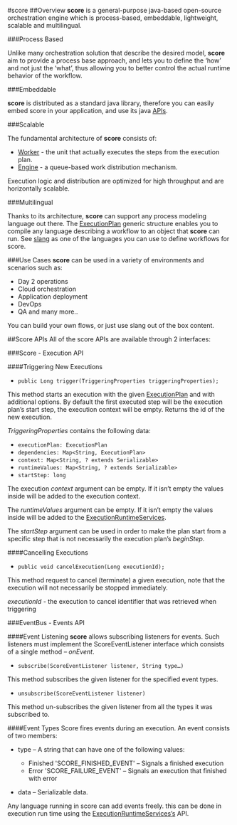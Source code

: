#score
##Overview
**score** is a general-purpose java-based open-source orchestration engine which is process-based, 
embeddable, lightweight, scalable and multilingual.

###Process Based

Unlike many orchestration solution that describe the desired model, 
**score** aim to provide a process base approach, and lets you  to define the ‘how’ and not just the ‘what’, 
thus allowing you to better control the actual runtime behavior of the workflow.

###Embeddable

**score** is distributed as a standard java library, therefore you can easily embed score in your application, 
and use its java [APIs](#docs/#score-apis).

###Scalable

The fundamental architecture of **score** consists of:

+ [Worker](#docs/#worker) - the unit that actually executes the steps from the execution plan. 
+ [Engine](#docs/#engine) - a queue-based work distribution mechanism. 

Execution logic and distribution are optimized for high throughput and are horizontally scalable.

###Multilingual

Thanks to its architecture, **score** can support any process modeling language out there.
The [ExecutionPlan](#docs/#execution-plan) generic structure enables you to compile any language describing a workflow to an object that **score** can run.
See [slang](#docs/#slang) as one of the languages you can use to define workflows for score. 

###Use Cases
**score**  can be used in a variety of environments and scenarios such as: 
-	Day 2 operations
-	Cloud orchestration
-	Application deployment
-	DevOps
-	QA
and many more..

You can build your own flows, or just use slang out of the box content. 

##Score APIs
All of the score APIs are available through 2 interfaces:

###Score - Execution API

####Triggering New Executions
+ `public Long trigger(TriggeringProperties triggeringProperties);`

This method starts an execution with the given [ExecutionPlan](#docs/#execution-plan) and with additional options. 
By default the first executed step will be the execution plan’s start step, the execution context will be empty.
Returns the id of the new execution.

*TriggeringProperties* contains the following data:
+ `executionPlan: ExecutionPlan`
+ `dependencies: Map<String, ExecutionPlan>`
+ `context: Map<String, ? extends Serializable>`
+ `runtimeValues: Map<String, ? extends Serializable>`
+ `startStep: long`

The execution *context* argument can be empty. If it isn’t empty the values inside will be added to the execution context.
    
The *runtimeValues* argument can be empty. If it isn’t empty the values inside will be 
added to the [ExecutionRuntimeServices](#docs/#executionruntimeservices).
    
The *startStep* argument can be used in order to make the plan start from a specific step that is not necessarily 
the execution plan’s *beginStep*.

####Cancelling Executions
+ `public void cancelExecution(Long executionId);`

This method request to cancel (terminate) a given execution, note that the execution will not necessarily be stopped immediately.

*executionId* - the execution to cancel identifier that was retrieved when triggering

###EventBus - Events API

####Event Listening
**score** allows subscribing listeners for events. 
Such listeners must implement the ScoreEventListener interface which consists of a single method – *onEvent*.
+ `subscribe(ScoreEventListener listener, String type…)`

This method subscribes the given listener for the specified event types.

+ `unsubscribe(ScoreEventListener listener)`

This method un-subscribes the given listener from all the types it was subscribed to.

####Event Types
Score fires events during an execution. An event consists of two members:
+  type – A string that can have one of the following values:
    -  Finished 'SCORE_FINISHED_EVENT' – Signals a finished execution
    -  Error 'SCORE_FAILURE_EVENT' – Signals an execution that finished with error
    
+  data – Serializable data.

Any language running in score can add events freely. 
this can be done in execution run time using the [ExecutionRuntimeServices’s](#docs/#executionruntimeservices) API.
